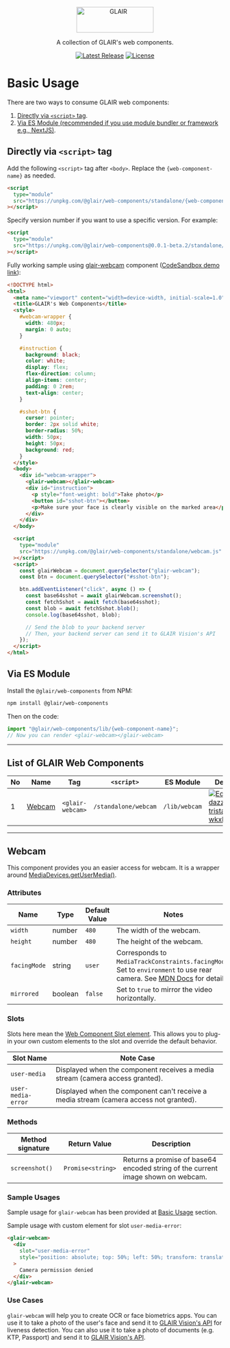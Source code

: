 <p align="center">
  <a href="https://docs.glair.ai" target="_blank">
    <picture>
      <source media="(prefers-color-scheme: dark)" srcset="https://glair-chart.s3.ap-southeast-1.amazonaws.com/images/glair-horizontal-logo-blue.png">
      <source media="(prefers-color-scheme: light)" srcset="https://glair-chart.s3.ap-southeast-1.amazonaws.com/images/glair-horizontal-logo-color.png">
      <img alt="GLAIR" src="https://glair-chart.s3.ap-southeast-1.amazonaws.com/images/glair-horizontal-logo-color.png" width="180" height="60" style="max-width: 100%;">
    </picture>
  </a>
</p>

<p align="center">
  A collection of GLAIR's web components.
<p>

<p align="center">
    <a href="https://github.com/glair-ai/glair-web-components/releases"><img src="https://img.shields.io/npm/v/@glair/web-components" alt="Latest Release"></a>
    <a href="https://github.com/glair-ai/glair-web-components/blob/main/LICENSE"><img src="https://img.shields.io/npm/l/@glair/web-components" alt="License"></a>
</p>

# Basic Usage

There are two ways to consume GLAIR web components:

1. [Directly via `<script>` tag](#directly-via-script-tag).
2. [Via ES Module (recommended if you use module bundler or framework e.g., NextJS)](#via-es-module).

## Directly via `<script>` tag

Add the following `<script>` tag after `<body>`. Replace the `{web-component-name}` as needed.

```html
<script
  type="module"
  src="https://unpkg.com/@glair/web-components/standalone/{web-component-name}.js"
></script>
```

Specify version number if you want to use a specific version. For example:

```html
<script
  type="module"
  src="https://unpkg.com/@glair/web-components@0.0.1-beta.2/standalone/{web-component-name}.js"
></script>
```

Fully working sample using [glair-webcam](#webcam) component ([CodeSandbox demo link](https://codesandbox.io/embed/dazzling-tristan-wkxhpc?fontsize=14&hidenavigation=1&theme=dark)):

```html
<!DOCTYPE html>
<html>
  <meta name="viewport" content="width=device-width, initial-scale=1.0" />
  <title>GLAIR's Web Components</title>
  <style>
    #webcam-wrapper {
      width: 480px;
      margin: 0 auto;
    }

    #instruction {
      background: black;
      color: white;
      display: flex;
      flex-direction: column;
      align-items: center;
      padding: 0 2rem;
      text-align: center;
    }

    #sshot-btn {
      cursor: pointer;
      border: 2px solid white;
      border-radius: 50%;
      width: 50px;
      height: 50px;
      background: red;
    }
  </style>
  <body>
    <div id="webcam-wrapper">
      <glair-webcam></glair-webcam>
      <div id="instruction">
        <p style="font-weight: bold">Take photo</p>
        <button id="sshot-btn"></button>
        <p>Make sure your face is clearly visible on the marked area</p>
      </div>
    </div>
  </body>

  <script
    type="module"
    src="https://unpkg.com/@glair/web-components/standalone/webcam.js"
  ></script>
  <script>
    const glairWebcam = document.querySelector("glair-webcam");
    const btn = document.querySelector("#sshot-btn");

    btn.addEventListener("click", async () => {
      const base64sshot = await glairWebcam.screenshot();
      const fetchSshot = await fetch(base64sshot);
      const blob = await fetchSshot.blob();
      console.log(base64sshot, blob);

      // Send the blob to your backend server
      // Then, your backend server can send it to GLAIR Vision's API
    });
  </script>
</html>
```

## Via ES Module

Install the `@glair/web-components` from NPM:

```sh
npm install @glair/web-components
```

Then on the code:

```js
import "@glair/web-components/lib/{web-component-name}";
// Now you can render <glair-webcam></glair-webcam>
```

---

## List of GLAIR Web Components

| No  | Name              | Tag              | `<script>`           | ES Module     | Demo                                                                                                                                                                                |
| --- | ----------------- | ---------------- | -------------------- | ------------- | ----------------------------------------------------------------------------------------------------------------------------------------------------------------------------------- |
| 1   | [Webcam](#webcam) | `<glair-webcam>` | `/standalone/webcam` | `/lib/webcam` | [![Edit dazzling-tristan-wkxhpc](https://codesandbox.io/static/img/play-codesandbox.svg)](https://codesandbox.io/s/dazzling-tristan-wkxhpc?fontsize=14&hidenavigation=1&theme=dark) |

---

## Webcam

This component provides you an easier access for webcam. It is a wrapper around [MediaDevices.getUserMedia()](https://developer.mozilla.org/en-US/docs/Web/API/MediaDevices/getUserMedia).

### Attributes

| Name         | Type    | Default Value | Notes                                                                                                                                                                                                     |
| ------------ | ------- | ------------- | --------------------------------------------------------------------------------------------------------------------------------------------------------------------------------------------------------- |
| `width`      | number  | `480`         | The width of the webcam.                                                                                                                                                                                  |
| `height`     | number  | `480`         | The height of the webcam.                                                                                                                                                                                 |
| `facingMode` | string  | `user`        | Corresponds to `MediaTrackConstraints.facingMode`. Set to `environment` to use rear camera. See [MDN Docs](https://developer.mozilla.org/en-US/docs/Web/API/MediaTrackConstraints/facingMode) for detail. |
| `mirrored`   | boolean | `false`       | Set to `true` to mirror the video horizontally.                                                                                                                                                           |

### Slots

Slots here mean the [Web Component Slot element](https://developer.mozilla.org/en-US/docs/Web/HTML/Element/slot). This allows you to plug-in your own custom elements to the slot and override the default behavior.

| Slot Name          | Note Case                                                                              |
| ------------------ | -------------------------------------------------------------------------------------- |
| `user-media`       | Displayed when the component receives a media stream (camera access granted).          |
| `user-media-error` | Displayed when the component can't receive a media stream (camera access not granted). |

### Methods

| Method signature | Return Value      | Description                                                                      |
| ---------------- | ----------------- | -------------------------------------------------------------------------------- |
| `screenshot()`   | `Promise<string>` | Returns a promise of base64 encoded string of the current image shown on webcam. |

### Sample Usages

Sample usage for `glair-webcam` has been provided at [Basic Usage](#basic-usage) section.

Sample usage with custom element for slot `user-media-error`:

```html
<glair-webcam>
  <div
    slot="user-media-error"
    style="position: absolute; top: 50%; left: 50%; transform: translate(-50%, -50%);"
  >
    Camera permission denied
  </div>
</glair-webcam>
```

### Use Cases

`glair-webcam` will help you to create OCR or face biometrics apps. You can use it to take a photo of the user's face and send it to [GLAIR Vision's API](https://docs.glair.ai) for liveness detection. You can also use it to take a photo of documents (e.g. KTP, Passport) and send it to [GLAIR Vision's API](https://docs.glair.ai).
